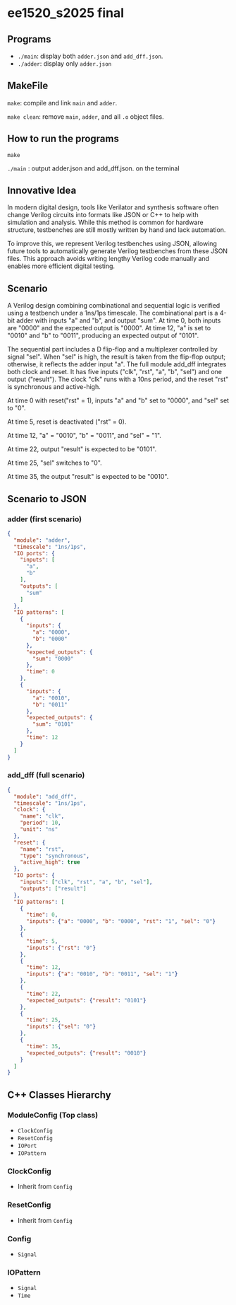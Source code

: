 # ee1520_s2025 final
## Programs

- `./main`: display both `adder.json` and `add_dff.json`.
- `./adder`: display only `adder.json`

## MakeFile

`make`: compile and link `main` and `adder`.

`make clean`: remove `main`, `adder`, and all `.o` object files.

## How to run the programs

`make`

`./main` : output adder.json and add_dff.json. on the terminal

## Innovative Idea
In modern digital design, tools like Verilator and synthesis software often change Verilog circuits into formats like JSON or C++ to help with simulation and analysis. While this method is common for hardware structure, testbenches are still mostly written by hand and lack automation. 

To improve this, we represent Verilog testbenches using JSON, allowing future tools to automatically generate Verilog testbenches from these JSON files. This approach avoids writing lengthy Verilog code manually and enables more efficient digital testing. 

## Scenario
A Verilog design combining combinational and sequential logic is verified using a testbench under a 1ns/1ps timescale. The combinational part is a 4-bit adder with inputs "a" and "b", and output "sum". At time 0, both inputs are "0000" and the expected output is "0000". At time 12, "a" is set to "0010" and "b" to "0011", producing an expected output of "0101". 

The sequential part includes a D flip-flop and a multiplexer controlled by signal "sel". When "sel" is high, the result is taken from the flip-flop output; otherwise, it reflects the adder input "a". The full module add_dff integrates both clock and reset. It has five inputs ("clk", "rst", "a", "b", "sel") and one output ("result"). The clock "clk" runs with a 10ns period, and the reset "rst" is synchronous and active-high.

At time 0 with reset("rst" = 1), inputs "a" and "b" set to "0000", and "sel" set to "0". 

At time 5, reset is deactivated ("rst" = 0). 

At time 12, "a" = "0010", "b" = "0011", and "sel" = "1".

At time 22, output "result" is expected to be "0101". 

At time 25, "sel" switches to "0".

At time 35, the output "result" is expected to be "0010".

## Scenario to JSON
### adder (first scenario)
```json
{
  "module": "adder",
  "timescale": "1ns/1ps",
  "IO ports": {
    "inputs": [
      "a",
      "b"
    ],
    "outputs": [
      "sum"
    ]
  },
  "IO patterns": [
    {
      "inputs": {
        "a": "0000",
        "b": "0000"
      },
      "expected_outputs": {
        "sum": "0000"
      },
      "time": 0
    },
    {
      "inputs": {
        "a": "0010",
        "b": "0011"
      },
      "expected_outputs": {
        "sum": "0101"
      },
      "time": 12
    }
  ]
}
```
### add_dff (full scenario)
```json
{
  "module": "add_dff",
  "timescale": "1ns/1ps",
  "clock": {
    "name": "clk",
    "period": 10,
    "unit": "ns"
  },
  "reset": {
    "name": "rst",
    "type": "synchronous",
    "active_high": true
  },
  "IO ports": {
    "inputs": ["clk", "rst", "a", "b", "sel"],
    "outputs": ["result"]
  },
  "IO patterns": [
    {
      "time": 0,
      "inputs": {"a": "0000", "b": "0000", "rst": "1", "sel": "0"}
    },
    {
      "time": 5,
      "inputs": {"rst": "0"}
    },
    {
      "time": 12,
      "inputs": {"a": "0010", "b": "0011", "sel": "1"}
    },
    {
      "time": 22,
      "expected_outputs": {"result": "0101"}
    },
    {
      "time": 25,
      "inputs": {"sel": "0"}
    },
    {
      "time": 35,
      "expected_outputs": {"result": "0010"}
    }
  ]
}
```

## C++ Classes Hierarchy
### ModuleConfig (Top class)
- `ClockConfig`
- `ResetConfig`
- `IOPort`
- `IOPattern`
### ClockConfig
- Inherit from `Config`
### ResetConfig
- Inherit from `Config`
### Config
- `Signal`
### IOPattern
- `Signal`
- `Time`
